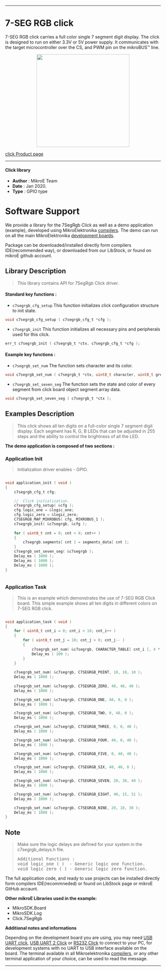 
---
# 7-SEG RGB click

7-SEG RGB click carries a full color single 7 segment digit display. The click is designed to run on either 3.3V or 5V power supply. It communicates with the target microcontroller over the CS, and PWM pin on the mikroBUS™ line.

<p align="center">
  <img src="https://download.mikroe.com/images/click_for_ide/7segrgb_click.png" height=300px>
</p>

[click Product page](https://www.mikroe.com/7-seg-rgb-click)

---


#### Click library 

- **Author**        : MikroE Team
- **Date**          : Jan 2020.
- **Type**          : GPIO type


# Software Support

We provide a library for the 7SegRgb Click 
as well as a demo application (example), developed using MikroElektronika 
[compilers](https://shop.mikroe.com/compilers). 
The demo can run on all the main MikroElektronika [development boards](https://shop.mikroe.com/development-boards).

Package can be downloaded/installed directly form compilers IDE(recommended way), or downloaded from our LibStock, or found on mikroE github account. 

## Library Description

> This library contains API for 7SegRgb Click driver.

#### Standard key functions :

- `c7segrgb_cfg_setup` This function initializes click configuration structure to init state.
```c
void c7segrgb_cfg_setup ( c7segrgb_cfg_t *cfg );
```

- `c7segrgb_init` This function initializes all necessary pins and peripherals used for this click.
```c
err_t c7segrgb_init ( c7segrgb_t *ctx, c7segrgb_cfg_t *cfg );
```

#### Example key functions :

- `c7segrgb_set_num` The function sets character and its color.
```c
void c7segrgb_set_num ( c7segrgb_t *ctx, uint8_t character, uint8_t green_brightness, uint8_t red_brightness, uint8_t blue_brightness );
```
 
- `c7segrgb_set_seven_seg` The function sets the state and color of every segment from click board object segment array data.
```c
void c7segrgb_set_seven_seg ( c7segrgb_t *ctx );
```

## Examples Description

> This click shows all ten digits on a full-color single 7 segment digit display. 
> Each segment has R, G, B LEDs that can be adjusted in 255 steps and the ability to control the brightness of all the LED.

**The demo application is composed of two sections :**

### Application Init 

> Initialization driver enables - GPIO.

```c

void application_init ( void )
{
    c7segrgb_cfg_t cfg;

    //  Click initialization.
    c7segrgb_cfg_setup( &cfg );
    cfg.logic_one = &logic_one;
    cfg.logic_zero = &logic_zero;
    C7SEGRGB_MAP_MIKROBUS( cfg, MIKROBUS_1 );
    c7segrgb_init( &c7segrgb, &cfg );
    
    for ( uint8_t cnt = 0; cnt < 8; cnt++ )
    {
        c7segrgb.segments[ cnt ] = segments_data[ cnt ];
    }
    c7segrgb_set_seven_seg( &c7segrgb );
    Delay_ms ( 1000 );
    Delay_ms ( 1000 );
    Delay_ms ( 1000 );
}
  
```

### Application Task

> This is an example which demonstrates the use of 7-SEG RGB Click board.
> This simple example shows all ten digits in different colors on 7-SEG RGB click.

```c

void application_task ( void )
{
    for ( uint8_t cnt_i = 0; cnt_i < 10; cnt_i++ )
    {
        for ( uint8_t cnt_j = 10; cnt_j > 0; cnt_j-- )
        {
            c7segrgb_set_num( &c7segrgb, CHARACTER_TABLE[ cnt_i ], 4 * cnt_i, 4 * cnt_j, cnt_i * cnt_j );
            Delay_ms ( 100 );
        }
    }
    
    c7segrgb_set_num( &c7segrgb, C7SEGRGB_POINT, 10, 10, 10 );
    Delay_ms ( 1000 );
    
    c7segrgb_set_num( &c7segrgb, C7SEGRGB_ZERO, 40, 40, 40 );
    Delay_ms ( 1000 );

    c7segrgb_set_num( &c7segrgb, C7SEGRGB_ONE, 40, 0, 0 );
    Delay_ms ( 1000 );

    c7segrgb_set_num( &c7segrgb, C7SEGRGB_TWO, 0, 40, 0 );
    Delay_ms ( 1000 );

    c7segrgb_set_num( &c7segrgb, C7SEGRGB_THREE, 0, 0, 40 );
    Delay_ms ( 1000 );

    c7segrgb_set_num( &c7segrgb, C7SEGRGB_FOUR, 40, 0, 40 );
    Delay_ms ( 1000 );

    c7segrgb_set_num( &c7segrgb, C7SEGRGB_FIVE, 0, 40, 40 );
    Delay_ms ( 1000 );

    c7segrgb_set_num( &c7segrgb, C7SEGRGB_SIX, 40, 40, 0 );
    Delay_ms ( 1000 );

    c7segrgb_set_num( &c7segrgb, C7SEGRGB_SEVEN, 20, 30, 40 );
    Delay_ms ( 1000 );

    c7segrgb_set_num( &c7segrgb, C7SEGRGB_EIGHT, 40, 15, 31 );
    Delay_ms ( 1000 );

    c7segrgb_set_num( &c7segrgb, C7SEGRGB_NINE, 20, 10, 30 );
    Delay_ms ( 1000 );
}

```

## Note

> Make sure the logic delays are defined for your system in the c7segrgb_delays.h file.
>
> <pre>
> Additional Functions :
> void logic_one ( )  - Generic logic one function.
> void logic_zero ( ) - Generic logic zero function.
> </pre>

The full application code, and ready to use projects can be  installed directly form compilers IDE(recommneded) or found on LibStock page or mikroE GitHub accaunt.

**Other mikroE Libraries used in the example:** 

- MikroSDK.Board
- MikroSDK.Log
- Click.7SegRgb

**Additional notes and informations**

Depending on the development board you are using, you may need 
[USB UART click](https://shop.mikroe.com/usb-uart-click), 
[USB UART 2 Click](https://shop.mikroe.com/usb-uart-2-click) or 
[RS232 Click](https://shop.mikroe.com/rs232-click) to connect to your PC, for 
development systems with no UART to USB interface available on the board. The 
terminal available in all Mikroelektronika 
[compilers](https://shop.mikroe.com/compilers), or any other terminal application 
of your choice, can be used to read the message.



---
